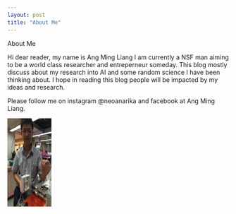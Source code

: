 ```yaml
---
layout: post
title: "About Me"
---
```


About Me

Hi dear reader, my name is Ang Ming Liang I am currently a NSF man aiming to be a world class researcher and entreperneur someday. This blog mostly discuss about my research into AI and some random science I have been thinking about. I hope in reading this blog people will be impacted by my ideas and research. 

Please follow me on instagram @neoanarika and facebook at Ang Ming Liang.

<img src = "me.jpg" height = 200px width=100px> 




